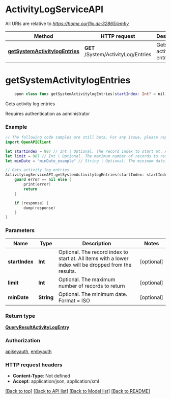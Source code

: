 # ActivityLogServiceAPI

All URIs are relative to *https://home.ourflix.de:32865/emby*

Method | HTTP request | Description
------------- | ------------- | -------------
[**getSystemActivitylogEntries**](ActivityLogServiceAPI.md#getsystemactivitylogentries) | **GET** /System/ActivityLog/Entries | Gets activity log entries


# **getSystemActivitylogEntries**
```swift
    open class func getSystemActivitylogEntries(startIndex: Int? = nil, limit: Int? = nil, minDate: String? = nil, completion: @escaping (_ data: QueryResultActivityLogEntry?, _ error: Error?) -> Void)
```

Gets activity log entries

Requires authentication as administrator

### Example
```swift
// The following code samples are still beta. For any issue, please report via http://github.com/OpenAPITools/openapi-generator/issues/new
import OpenAPIClient

let startIndex = 987 // Int | Optional. The record index to start at. All items with a lower index will be dropped from the results. (optional)
let limit = 987 // Int | Optional. The maximum number of records to return (optional)
let minDate = "minDate_example" // String | Optional. The minimum date. Format = ISO (optional)

// Gets activity log entries
ActivityLogServiceAPI.getSystemActivitylogEntries(startIndex: startIndex, limit: limit, minDate: minDate) { (response, error) in
    guard error == nil else {
        print(error)
        return
    }

    if (response) {
        dump(response)
    }
}
```

### Parameters

Name | Type | Description  | Notes
------------- | ------------- | ------------- | -------------
 **startIndex** | **Int** | Optional. The record index to start at. All items with a lower index will be dropped from the results. | [optional] 
 **limit** | **Int** | Optional. The maximum number of records to return | [optional] 
 **minDate** | **String** | Optional. The minimum date. Format &#x3D; ISO | [optional] 

### Return type

[**QueryResultActivityLogEntry**](QueryResultActivityLogEntry.md)

### Authorization

[apikeyauth](../README.md#apikeyauth), [embyauth](../README.md#embyauth)

### HTTP request headers

 - **Content-Type**: Not defined
 - **Accept**: application/json, application/xml

[[Back to top]](#) [[Back to API list]](../README.md#documentation-for-api-endpoints) [[Back to Model list]](../README.md#documentation-for-models) [[Back to README]](../README.md)

